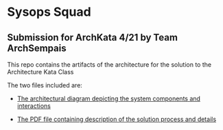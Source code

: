 # Sysops Squad

## Submission for ArchKata 4/21 by Team ArchSempais

This repo contains the artifacts of the architecture for the solution to the Architecture Kata Class 

The two files included are:
* [The architectural diagram depicting the system components and interactions](Architecture-ComponentsAndCommunication.pdf)

* [The PDF file containing description of the solution process and details](SysopsSquadArchitecture-TeamArchSempais.pdf)


